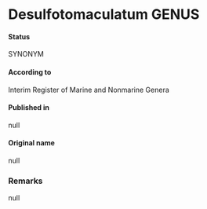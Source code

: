 # Desulfotomaculatum GENUS

#### Status
SYNONYM

#### According to
Interim Register of Marine and Nonmarine Genera

#### Published in
null

#### Original name
null

### Remarks
null